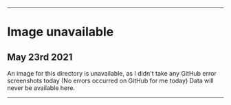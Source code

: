
***

# Image unavailable

## May 23rd 2021

An image for this directory is unavailable, as I didn't take any GitHub error screenshots today (No errors occurred on GitHub for me today) Data will never be available here.

***
